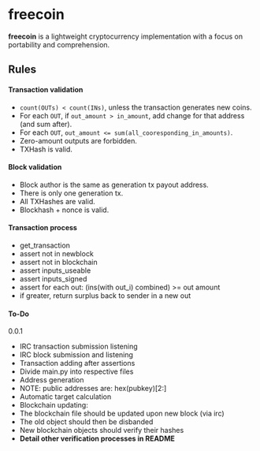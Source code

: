 # freecoin

**freecoin** is a lightweight cryptocurrency implementation with a focus on portability and comprehension.

## Rules

#### Transaction validation
- `count(OUTs) < count(INs)`, unless the transaction generates new coins.
- For each `OUT`, if `out_amount > in_amount`, add change for that address (and sum after).
- For each `OUT`, `out_amount <= sum(all_cooresponding_in_amounts)`.
- Zero-amount outputs are forbidden.
- TXHash is valid.

#### Block validation
- Block author is the same as generation tx payout address.
- There is only one generation tx.
- All TXHashes are valid.
- Blockhash + nonce is valid.


#### Transaction process

- get_transaction
- assert not in newblock
- assert not in blockchain
- assert inputs_useable
- assert inputs_signed
- assert for each out: (ins(with out_i) combined) >= out amount
 - if greater, return surplus back to sender in a new out



#### To-Do
0.0.1

* IRC transaction submission listening
* IRC block submission and listening
* Transaction adding after assertions
* Divide main.py into respective files
* Address generation
 * NOTE: public addresses are: hex(pubkey)[2:]
* Automatic target calculation
* Blockchain updating:
 * The blockchain file should be updated upon new block (via irc)
 * The old object should then be disbanded
 * New blockchain objects should verify their hashes
* **Detail other verification processes in README**
